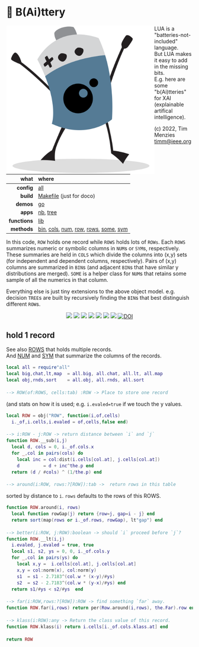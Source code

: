 <a name=top></a> 

# :high_brightness: B(Ai)ttery

<img align=left width=400 src="bat2.png">

LUA is a "batteries-not-included" language.   
But LUA makes it easy to add in the  missing bits.   
E.g. here are some "b(Ai)tteries" for XAI (explainable artifical intelligence).   

(c) 2022, Tim Menzies <timm@ieee.org>

|what          | where |
|-------------:|:------|
|**config**    | [all](all.md#top)   |
|**build**     | [Makefile](https://github.com/timm/shortr/blob/master/etc/src/Makefile) (just for doco)  | 
|**demos**     | [go](/etc/src/docs/go.md#top)  |
|**apps**      | [nb](nb.md#top), [tree](tree.md#top)  |
|**functions** | [lib](lib.md#top) |  
|**methods**   | [bin](bin.md#top), [cols](cols.md#top), [num](num.md#top), [row](row.md#top), [rows](rows.md#top), [some](some.md#top), [sym](sym.md#top) |

In this code,  `ROW` holds one record while `ROWS` holds lots of `ROWs`. Each `ROWS` summarizes numeric
or symbolic  columns in `NUM`s or `SYM`s, respectively. These summaries are held in `COLS` which divide the columns into (x,y) sets (for
independent and dependent columns, respectively). Pairs of (x,y) columns are summarized in `BIN`s (and adjacent `BIN`s that have similar y distributions
are merged). 
`SOME` is a helper
class for `NUM`s that retains some sample of all the numerics in that column. 

Everything else is just tiny extensions to the above object model. e.g. 
decision `TREE`s are built by recursively finding the `BIN`s that best distinguish different `ROW`s. 

<p align=center>
<a href=".."><img src="https://img.shields.io/badge/Lua-%232C2D72.svg?logo=lua&logoColor=white"></a>
<a href=".."><img src="https://img.shields.io/badge/Linux-FCC624?logo=linux&logoColor=black"></a>
<a href=".."><img src="https://img.shields.io/badge/mac%20os-000000?logo=apple&logoColor=white"></a>
<a href=".."><img src="https://img.shields.io/badge/VIM-%2311AB00.svg?logo=vim&logoColor=white"></a>
<a href=".."><img src="https://img.shields.io/badge/checked--by-syntastic-yellow?logo=Checkmarx&logoColor=white"></a>
<a href="https://github.com/timm/shortr/actions/workflows/tests.yml"><img src="https://github.com/timm/shortr/actions/workflows/tests.yml/badge.svg"></a>
<a href="https://opensource.org/licenses/BSD-2-Clause"><img  src="https://img.shields.io/badge/License-BSD%202--Clause-orange.svg?logo=opensourceinitiative&logoColor=white"></a>
<a href="https://zenodo.org/badge/latestdoi/206205826"> <img  src="https://zenodo.org/badge/206205826.svg" alt="DOI"></a> 
</p>


## hold 1 record
See also [ROWS](rows.html) that holds multiple records.  
And [NUM](num.html) and [SYM](sym.html) that summarize the 
columns of the records.



```lua
local all = require"all"
local big,chat,lt,map  = all.big, all.chat, all.lt, all.map
local obj,rnds,sort    = all.obj, all.rnds, all.sort

--> ROW(of:ROWS, cells:tab) :ROW -> Place to store one record
```


(and stats on how it is used; e.g. `i.evaled=true` if we touch the y values.



```lua
local ROW = obj("ROW", function(i,of,cells) 
  i._of,i.cells,i.evaled = of,cells,false end)

--> i:ROW - j:ROW -> return distance between `i` and `j`
function ROW.__sub(i,j) 
  local d, cols = 0, i._of.cols.x
  for _,col in pairs(cols) do
    local inc = col:dist(i.cells[col.at], j.cells[col.at]) 
    d         = d + inc^the.p end
  return (d / #cols) ^ (1/the.p) end

--> around(i:ROW, rows:?[ROW]):tab ->  return rows in this table
```


sorted by distance to `i`. `rows` defaults to the rows of this ROWS.



```lua
function ROW.around(i, rows)
  local function rowGap(j) return {row=j, gap=i - j} end
  return sort(map(rows or i._of.rows, rowGap), lt"gap") end

--> better(i:ROW, j:ROW):boolean -> should `i` proceed before `j`?
function ROW.__lt(i,j)
  i.evaled, j.evaled = true, true
  local s1, s2, ys = 0, 0, i._of.cols.y
  for _,col in pairs(ys) do
    local x,y =  i.cells[col.at], j.cells[col.at]
    x,y = col:norm(x), col:norm(y)
    s1  = s1 - 2.7183^(col.w * (x-y)/#ys)
    s2  = s2 - 2.7183^(col.w * (y-x)/#ys) end
  return s1/#ys < s2/#ys  end

--> far(i:ROW,rows:?[ROW]):ROW -> find something `far` away.
function ROW.far(i,rows) return per(Row.around(i,rows), the.Far).row end

--> klass(i:ROW):any -> Return the class value of this record.
function ROW.klass(i) return i.cells[i._of.cols.klass.at] end

return ROW
```


